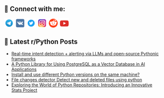 ## 🔎 Connect with me:
[<img src="https://github.com/bullbesh/bullbesh/blob/main/images/Telegram.png" width="32" height="32" />](https://t.me/bullbesh)
[<img src="https://github.com/bullbesh/bullbesh/blob/main/images/VK.png" width="32" height="32" />](https://vk.com/bullbesh)
[<img src="https://github.com/bullbesh/bullbesh/blob/main/images/Twitter.png" width="32" height="32" />](https://twitter.com/bullbesh1)
[<img src="https://github.com/bullbesh/bullbesh/blob/main/images/Instagram.png" width="32" height="32" />](https://www.instagram.com/bullbesh)
[<img src="https://github.com/bullbesh/bullbesh/blob/main/images/Reddit.png" width="32" height="32" />](https://www.reddit.com/user/bullbesh)
[<img src="https://github.com/bullbesh/bullbesh/blob/main/images/YouTube.png" width="32" height="32" />](https://www.youtube.com/channel/UCtfjRs6uzgq5mfm8S06WTcg)

## 📕 Latest r/Python Posts
<!-- BLOG-POST-LIST:START -->
- [Real-time intent detection + alerting via LLMs and open-source Pythonic frameworks](https://www.reddit.com/r/Python/comments/17wnf33/realtime_intent_detection_alerting_via_llms_and/)
- [A Python Library for Using PostgreSQL as a Vector Database in AI Applications](https://www.reddit.com/r/Python/comments/17wnbzz/a_python_library_for_using_postgresql_as_a_vector/)
- [Install and use different Python versions on the same machine?](https://www.reddit.com/r/Python/comments/17wn73w/install_and_use_different_python_versions_on_the/)
- [File changes detector Detect new and deleted files using python](https://www.reddit.com/r/Python/comments/17wjeby/file_changes_detector_detect_new_and_deleted/)
- [Exploring the World of Python Repositories: Introducing an Innovative Stats Project](https://www.reddit.com/r/Python/comments/17wjdvj/exploring_the_world_of_python_repositories/)
<!-- BLOG-POST-LIST:END -->
